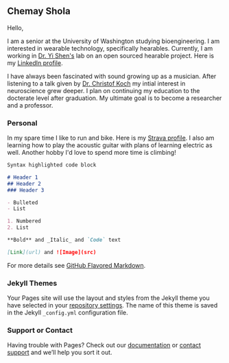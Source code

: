 ## Chemay Shola
Hello,

I am a senior at the University of Washington studying bioengineering. I am interested in wearable technology, specifically hearables. Currently, I am working in [Dr. Yi Shen's](https://sphsc.washington.edu/content/yi-shen) lab on an open sourced hearable project.  Here is my [LinkedIn profile](https://www.linkedin.com/in/chemayshola/). 

I have always been fascinated with sound growing up as a musician. After listening to a talk given by [Dr. Christof Koch](https://christofkoch.com) my intial interest in neuroscience grew deeper. I plan on continuing my education to the docterate level after graduation. My ultimate goal is to become a researcher and a professor. 

### Personal 

In my spare time I like to run and bike. Here is my [Strava profile](https://www.strava.com/athletes/43295938). I also am learning how to play the acoustic guitar with plans of learning electric as well. Another hobby I'd love to spend more time is climbing!

```markdown
Syntax highlighted code block

# Header 1
## Header 2
### Header 3

- Bulleted
- List

1. Numbered
2. List

**Bold** and _Italic_ and `Code` text

[Link](url) and ![Image](src)
```

For more details see [GitHub Flavored Markdown](https://guides.github.com/features/mastering-markdown/).

### Jekyll Themes

Your Pages site will use the layout and styles from the Jekyll theme you have selected in your [repository settings](https://github.com/chozillla/chozillla.github.io/settings). The name of this theme is saved in the Jekyll `_config.yml` configuration file.

### Support or Contact

Having trouble with Pages? Check out our [documentation](https://help.github.com/categories/github-pages-basics/) or [contact support](https://github.com/contact) and we’ll help you sort it out.
